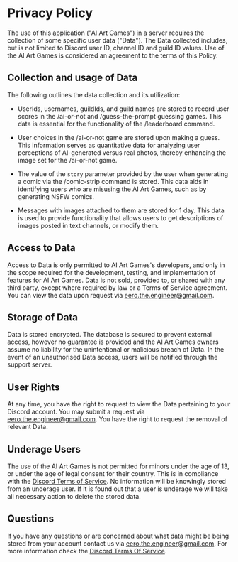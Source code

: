 # Privacy Policy
The use of this application ("AI Art Games") in a server requires the collection of some specific user data ("Data"). The Data collected includes, but is not limited to Discord user ID, channel ID and guild ID values. Use of the AI Art Games is considered an agreement to the terms of this Policy. 

## Collection and usage of Data

The following outlines the data collection and its utilization:

- UserIds, usernames, guildIds, and guild names are stored to record user scores in the /ai-or-not and /guess-the-prompt guessing games. This data is essential for the functionality of the /leaderboard command.

- User choices in the /ai-or-not game are stored upon making a guess. This information serves as quantitative data for analyzing user perceptions of AI-generated versus real photos, thereby enhancing the image set for the /ai-or-not game.

- The value of the `story` parameter provided by the user when generating a comic via the /comic-strip command is stored. This data aids in identifying users who are misusing the AI Art Games, such as by generating NSFW comics.

- Messages with images attached to them are stored for 1 day. This data is used to provide functionality that allows users to get descriptions of images posted in text channels, or modify them.

## Access to Data
Access to Data is only permitted to AI Art Games's developers, and only in the scope required for the development, testing, and implementation of features for AI Art Games. Data is not sold, provided to, or shared with any third party, except where required by law or a Terms of Service agreement. You can view the data upon request via eero.the.engineer@gmail.com.

## Storage of Data
Data is stored encrypted. The database is secured to prevent external access, however no guarantee is provided and the AI Art Games owners assume no liability for the unintentional or malicious breach of Data. In the event of an unauthorised Data access, users will be notified through the support server.

## User Rights
At any time, you have the right to request to view the Data pertaining to your Discord account. You may submit a request via eero.the.engineer@gmail.com. You have the right to request the removal of relevant Data.

## Underage Users
The use of the AI Art Games is not permitted for minors under the age of 13, or under the age of legal consent for their country. This is in compliance with the [Discord Terms of Service](https://discord.com/terms). No information will be knowingly stored from an underage user. If it is found out that a user is underage we will take all necessary action to delete the stored data.

## Questions
If you have any questions or are concerned about what data might be being stored from your account contact us via eero.the.engineer@gmail.com. For more information check the [Discord Terms Of Service](https://discord.com/terms).
